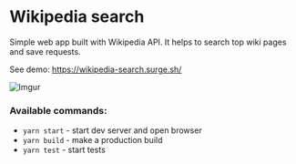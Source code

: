 # Wikipedia search

Simple web app built with Wikipedia API. It helps to search top wiki pages and save requests.

See demo: https://wikipedia-search.surge.sh/

![Imgur](https://i.imgur.com/7Rf0LCq.png)

### Available commands:

- `yarn start` - start dev server and open browser
- `yarn build` - make a production build
- `yarn test` - start tests
